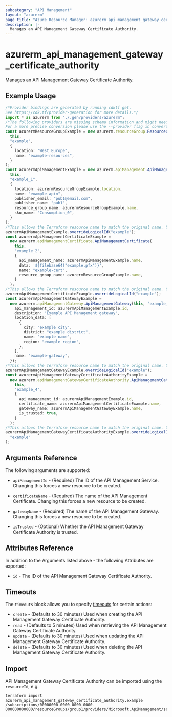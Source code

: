 ```yaml
---
subcategory: "API Management"
layout: "azurerm"
page_title: "Azure Resource Manager: azurerm_api_management_gateway_certificate_authority"
description: |-
  Manages an API Management Gateway Certificate Authority.
---
```


# azurerm\_api\_management\_gateway\_certificate\_authority

Manages an API Management Gateway Certificate Authority.

## Example Usage

```typescript
/*Provider bindings are generated by running cdktf get.
See https://cdk.tf/provider-generation for more details.*/
import * as azurerm from "./.gen/providers/azurerm";
/*The following providers are missing schema information and might need manual adjustments to synthesize correctly: azurerm.
For a more precise conversion please use the --provider flag in convert.*/
const azurermResourceGroupExample = new azurerm.resourceGroup.ResourceGroup(
  this,
  "example",
  {
    location: "West Europe",
    name: "example-resources",
  }
);
const azurermApiManagementExample = new azurerm.apiManagement.ApiManagement(
  this,
  "example_1",
  {
    location: azurermResourceGroupExample.location,
    name: "example-apim",
    publisher_email: "pub1@email.com",
    publisher_name: "pub1",
    resource_group_name: azurermResourceGroupExample.name,
    sku_name: "Consumption_0",
  }
);
/*This allows the Terraform resource name to match the original name. You can remove the call if you don't need them to match.*/
azurermApiManagementExample.overrideLogicalId("example");
const azurermApiManagementCertificateExample =
  new azurerm.apiManagementCertificate.ApiManagementCertificate(
    this,
    "example_2",
    {
      api_management_name: azurermApiManagementExample.name,
      data: '${filebase64("example.pfx")}',
      name: "example-cert",
      resource_group_name: azurermResourceGroupExample.name,
    }
  );
/*This allows the Terraform resource name to match the original name. You can remove the call if you don't need them to match.*/
azurermApiManagementCertificateExample.overrideLogicalId("example");
const azurermApiManagementGatewayExample =
  new azurerm.apiManagementGateway.ApiManagementGateway(this, "example_3", {
    api_management_id: azurermApiManagementExample.id,
    description: "Example API Management gateway",
    location_data: [
      {
        city: "example city",
        district: "example district",
        name: "example name",
        region: "example region",
      },
    ],
    name: "example-gateway",
  });
/*This allows the Terraform resource name to match the original name. You can remove the call if you don't need them to match.*/
azurermApiManagementGatewayExample.overrideLogicalId("example");
const azurermApiManagementGatewayCertificateAuthorityExample =
  new azurerm.apiManagementGatewayCertificateAuthority.ApiManagementGatewayCertificateAuthority(
    this,
    "example_4",
    {
      api_management_id: azurermApiManagementExample.id,
      certificate_name: azurermApiManagementCertificateExample.name,
      gateway_name: azurermApiManagementGatewayExample.name,
      is_trusted: true,
    }
  );
/*This allows the Terraform resource name to match the original name. You can remove the call if you don't need them to match.*/
azurermApiManagementGatewayCertificateAuthorityExample.overrideLogicalId(
  "example"
);

```

## Arguments Reference

The following arguments are supported:

*   `apiManagementId` - (Required) The ID of the API Management Service. Changing this forces a new resource to be created.

*   `certificateName` - (Required) The name of the API Management Certificate. Changing this forces a new resource to be created.

*   `gatewayName` - (Required) The name of the API Management Gateway. Changing this forces a new resource to be created.

*   `isTrusted` - (Optional) Whether the API Management Gateway Certificate Authority is trusted.

## Attributes Reference

In addition to the Arguments listed above - the following Attributes are exported:

* `id` - The ID of the API Management Gateway Certificate Authority.

## Timeouts

The `timeouts` block allows you to specify [timeouts](https://www.terraform.io/docs/configuration/resources.html#timeouts) for certain actions:

* `create` - (Defaults to 30 minutes) Used when creating the API Management Gateway Certificate Authority.
* `read` - (Defaults to 5 minutes) Used when retrieving the API Management Gateway Certificate Authority.
* `update` - (Defaults to 30 minutes) Used when updating the API Management Gateway Certificate Authority.
* `delete` - (Defaults to 30 minutes) Used when deleting the API Management Gateway Certificate Authority.

## Import

API Management Gateway Certificate Authority can be imported using the `resourceId`, e.g.

```shell
terraform import azurerm_api_management_gateway_certificate_authority.example /subscriptions/00000000-0000-0000-0000-000000000000/resourceGroups/group1/providers/Microsoft.ApiManagement/service/service1/gateways/gateway1/certificateAuthorities/cert1
```
